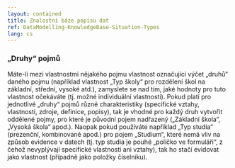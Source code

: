 ```yaml
---
layout: contained
title: Znalostní báze popisu dat
ref: DataModelling-KnowledgeBase-Situation-Types
lang: cs
---
```


### „Druhy“ pojmů

Máte-li mezi vlastnostmi nějakého pojmu vlastnost označující výčet „druhů“ daného pojmu (například vlastnost „Typ školy“ pro rozdělení škol na základní, střední, vysoké atd.), zamyslete se nad tím, jaké hodnoty pro tuto vlastnost očekáváte (tj. možné individuální vlastnosti). Pokud platí pro jednotlivé „druhy“ pojmů různé charakteristiky (specifické vztahy, vlastnosti, zdroje, definice, popisy), tak je vhodné pro každý druh vytvořit oddělené pojmy, pro které je původní pojem nadřazený („Základní škola“, „Vysoká škola“ apod.).   Naopak pokud používáte například „Typ studia“ (prezenční, kombinované apod.) pro pojem „Studium“, které nemá vliv na způsob evidence v datech (tj. typ studia je pouhé „políčko ve formuláři“, z čehož nevyplývají specifické vlastnosti ani vztahy), tak ho stačí evidovat jako vlastnost (případně jako položky číselníku).
